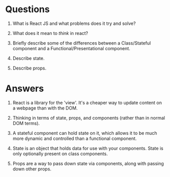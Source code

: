 # Questions

1.  What is React JS and what problems does it try and solve?

2.  What does it mean to _think_ in react?

3.  Briefly describe some of the differences between a Class/Stateful component and a Functional/Presentational component.

4.  Describe state.

5.  Describe props.

# Answers

1. React is a library for the 'view'. 
    It's a cheaper way to update content on a webpage than with the DOM.

2. Thinking in terms of state, props, and components (rather than in normal DOM terms).

3. A stateful component can hold state on it, 
    which allows it to be much more dynamic and controlled
    than a functional component.

4. State is an object that holds data for use with your components.
    State is only optionally present on class components.

5. Props are a way to pass down state via components, 
    along with passing down other props.